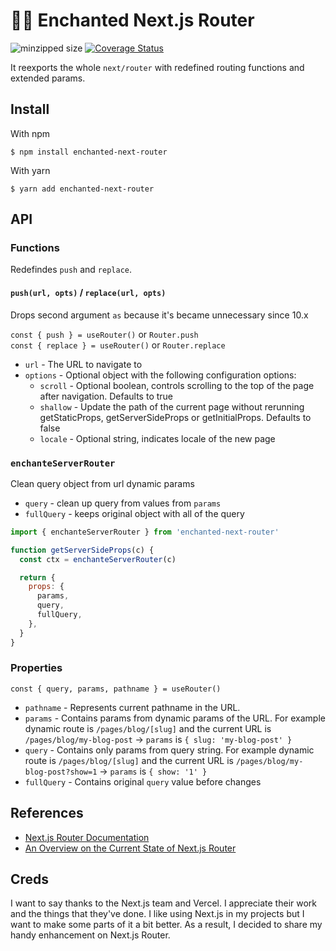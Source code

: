 # 🧙‍♂️ Enchanted Next.js Router

![minzipped size](https://badgen.net/bundlephobia/minzip/enchanted-next-router) [![Coverage Status](https://coveralls.io/repos/github/akellbl4/enchanted-next-router/badge.svg?branch=main)](https://coveralls.io/github/akellbl4/enchanted-next-router?branch=main)

It reexports the whole `next/router` with redefined routing functions and extended params.

## Install

With npm

```
$ npm install enchanted-next-router
```

With yarn

```
$ yarn add enchanted-next-router
```

## API

### Functions

Redefindes `push` and `replace`.

#### `push(url, opts)` / `replace(url, opts)`

Drops second argument `as` because it's became unnecessary since 10.x

`const { push } = useRouter()` or `Router.push`  
`const { replace } = useRouter()` or `Router.replace`

- `url` - The URL to navigate to
- `options` - Optional object with the following configuration options:
  - `scroll` - Optional boolean, controls scrolling to the top of the page after navigation. Defaults to true
  - `shallow` - Update the path of the current page without rerunning getStaticProps, getServerSideProps or getInitialProps. Defaults to false
  - `locale` - Optional string, indicates locale of the new page

### `enchanteServerRouter`

Clean query object from url dynamic params

- `query` - clean up query from values from `params`
- `fullQuery` - keeps original object with all of the query

```js
import { enchanteServerRouter } from 'enchanted-next-router'

function getServerSideProps(c) {
  const ctx = enchanteServerRouter(c)

  return {
    props: {
      params,
      query,
      fullQuery,
    },
  }
}
```

### Properties

`const { query, params, pathname } = useRouter()`

- `pathname` - Represents current pathname in the URL.
- `params` - Contains params from dynamic params of the URL.
  For example dynamic route is `/pages/blog/[slug]` and the current URL is `/pages/blog/my-blog-post` -> `params` is `{ slug: 'my-blog-post' }`
- `query` - Contains only params from query string.
  For example dynamic route is `/pages/blog/[slug]` and the current URL is `/pages/blog/my-blog-post?show=1` -> `params` is `{ show: '1' }`
- `fullQuery` - Contains original `query` value before changes

## References

- [Next.js Router Documentation](https://nextjs.org/docs/api-reference/next/router)
- [An Overview on the Current State of Next.js Router](https://pavel.mineev.me/blog/nextjs-router-tips-and-tricks)

## Creds

I want to say thanks to the Next.js team and Vercel. I appreciate their work and the things that they've done. I like using Next.js in my projects but I want to make some parts of it a bit better. As a result, I decided to share my handy enhancement on Next.js Router.
